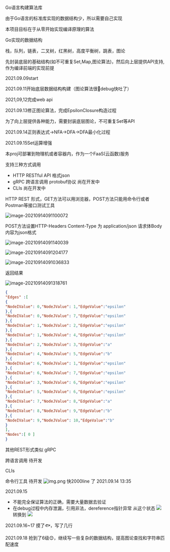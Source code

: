 Go语言构建算法库

由于Go语言的标准库实现的数据结构少，所以需要自己实现

本项目目标在于从零开始实现编译原理的算法

Go实现的数据结构

栈，队列，链表，二叉树，红黑树，高度平衡树，跳表，图论

先封装底层的基础结构(如不可重复Set,Map,图论算法)，然后向上层提供API支持,作为编译前端的实现前提

2021.09.09start

2021.09.11开始底层数据结构构建（图论算法很🤢debug快吐了）

2021,09,12完成web api

2021.09.13修正图论算法，完成EpsilonClosure构造过程

为了向上层提供各种能力，需要封装底层图论，不可重复Set等API

2021.09.14正则表达式->NFA->DFA->DFA最小化过程

2021.09.15Set运算增强

本proj可部署到物理机或者容器内，作为一个FaaS(云函数)服务

支持三种方式调用

- HTTP RESTful API 格式json
- gRPC 跨语言调用 protobuf协议 尚在开发中
- CLIs 尚在开发中

HTTP REST 形式，GET方法可以用浏览器，POST方法只能用命令行或者Postman等接口测试工具

![image-20210914091100072](https://v.hualingnan.site/typora/image-20210914091100072.png)

POST方法设置HTTP-Headers Content-Type 为 application/json 请求体Body内容为json格式

![image-20210914091140039](https://v.hualingnan.site/typora/image-20210914091140039.png)

![image-20210914091204177](https://v.hualingnan.site/typora/image-20210914091204177.png)

![image-20210914091036833](https://v.hualingnan.site/typora/image-20210914091036833.png)

返回结果

![image-20210914091318761](https://v.hualingnan.site/typora/image-20210914091318761.png)


```json
{
"Edges" :[
{
"NodeIValue": 0,"NodeJValue": 1,"EdgeValue":"epsilon"
},{
"NodeIValue": 0,"NodeJValue": 7,"EdgeValue":"epsilon"
},{
"NodeIValue": 1,"NodeJValue": 2,"EdgeValue":"epsilon"
},{
"NodeIValue": 1,"NodeJValue": 4,"EdgeValue":"epsilon"
},{
"NodeIValue": 2,"NodeJValue": 3,"EdgeValue":"a"
},{
"NodeIValue": 4,"NodeJValue": 5,"EdgeValue":"b"
},{
"NodeIValue": 6,"NodeJValue": 1,"EdgeValue":"epsilon"
},{
"NodeIValue": 6,"NodeJValue": 7,"EdgeValue":"epsilon"
},{
"NodeIValue": 3,"NodeJValue": 6,"EdgeValue":"epsilon"
},{
"NodeIValue": 5,"NodeJValue": 6,"EdgeValue":"epsilon"
},{
"NodeIValue": 7,"NodeJValue": 8,"EdgeValue":"a"
},{
"NodeIValue": 8,"NodeJValue": 9,"EdgeValue":"b"
},{
"NodeIValue": 9,"NodeJValue": 10,"EdgeValue":"b"
}
],
"Nodes":[ 0 ]
}
```
其他REST形式类似
gRPC

跨语言调用
待开发

CLIs

命令行工具
待开发
![img.png](https://v.hualingnan.site/typora/img.png) 快2000line 了 
2021.09.14 13:35 

2021.09.15 
- 不能完全保证算法的正确，需要大量数据去验证
- 在debug过程中内存泄漏，引用非法，dereference指针异常
从这个状态
![](https://v.hualingnan.site/typora/nfa1_1.jpeg) 
转换到
![](https://v.hualingnan.site/typora/dfa1_1.jpeg)

2021.09.16~17 摸了🐟，写了几行

2021.09.18 抢到了6级😊，继续写一些复杂的数据结构，提高图论查找和字符串匹配速度